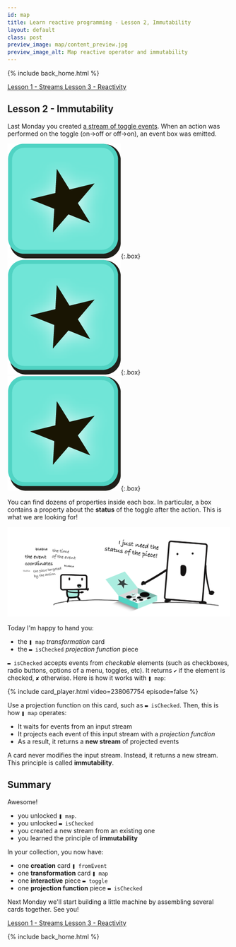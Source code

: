 ```yaml
---
id: map
title: Learn reactive programming - Lesson 2, Immutability
layout: default
class: post
preview_image: map/content_preview.jpg
preview_image_alt: Map reactive operator and immutability
---
```


{% include back_home.html %}

<a class="ui basic tiny button" href="/fromEvent">
    <i class="arrow left icon"></i> Lesson 1 - Streams
</a>
<a class="ui basic tiny button" href="/listen">
    Lesson 3 - Reactivity <i class="arrow right icon"></i>
</a>

## Lesson 2 - Immutability

Last Monday you created [a stream of toggle events](fromEvent). When an action was performed on the toggle (on→off or off→on), an event box was emitted.

![](img/fromEvent/box.png){:.box}
![](img/fromEvent/box.png){:.box}
![](img/fromEvent/box.png){:.box}

You can find dozens of properties inside each box. In particular, a box contains a property about the **status** of the toggle after the action. This is what we are looking for!

![](img/map/status-piece.png)

Today I'm happy to hand you:

* the `❚ map` _transformation_ card 
* the `▬ isChecked` _projection function_ piece

`▬ isChecked` accepts events from _checkable_ elements (such as checkboxes, radio buttons, options of a menu, toggles, etc). It returns `✔` if the element is checked, `✘` otherwise. Here is how it works with `❚ map`:

{% include card_player.html video=238067754 episode=false %}

Use a projection function on this card, such as `▬ isChecked`. Then, this is how `❚ map` operates:

- It waits for events from an input stream
- It projects each event of this input stream with a _projection function_
- As a result, it returns a **new stream** of projected events

A card <span class="highlighted">never modifies</span> the input stream. Instead, it returns a new stream. This principle is called **immutability**.

## Summary

Awesome!

* you unlocked `❚ map`. 
* you unlocked `▬ isChecked`
* you created a new stream from an existing one
* you learned the principle of **immutability**

In your collection, you now have:

* one **creation** card `❚ fromEvent`
* one **transformation** card `❚ map`
* one **interactive** piece `▬ toggle`
* one **projection function** piece `▬ isChecked`


Next Monday we'll start building a little machine by assembling several cards together. See you!

<a class="ui basic tiny button" href="/fromEvent">
    <i class="arrow left icon"></i> Lesson 1 - Streams
</a>
<a class="ui basic tiny button" href="/listen">
    Lesson 3 - Reactivity <i class="arrow right icon"></i>
</a>

{% include back_home.html %}
